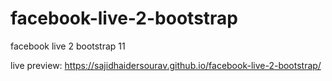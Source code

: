 # facebook-live-2-bootstrap
facebook live 2 bootstrap 11

live preview:
https://sajidhaidersourav.github.io/facebook-live-2-bootstrap/
